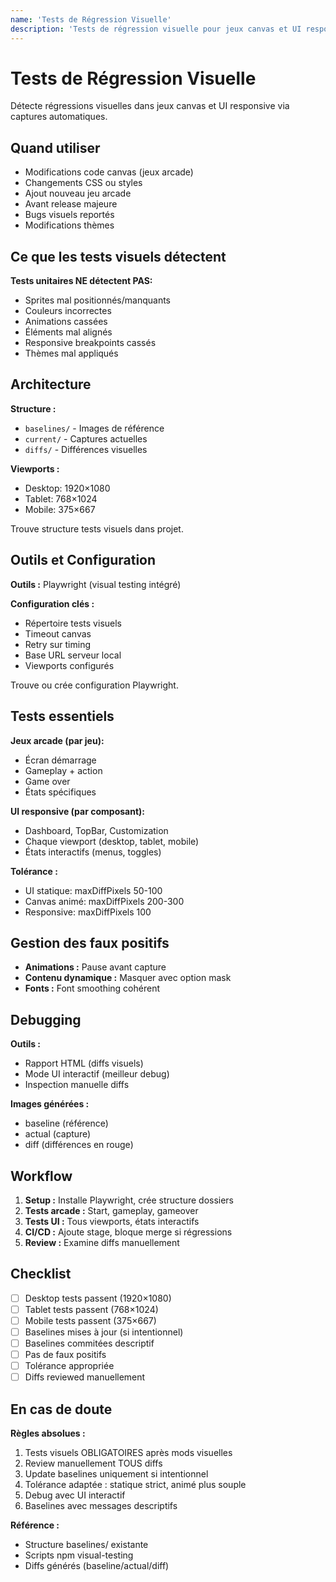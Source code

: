```yaml
---
name: 'Tests de Régression Visuelle'
description: 'Tests de régression visuelle pour jeux canvas et UI responsive. Utiliser après modifications canvas, CSS, ou ajout de nouveaux jeux arcade'
---
```


# Tests de Régression Visuelle

Détecte régressions visuelles dans jeux canvas et UI responsive via captures automatiques.

## Quand utiliser

- Modifications code canvas (jeux arcade)
- Changements CSS ou styles
- Ajout nouveau jeu arcade
- Avant release majeure
- Bugs visuels reportés
- Modifications thèmes

## Ce que les tests visuels détectent

**Tests unitaires NE détectent PAS:**

- Sprites mal positionnés/manquants
- Couleurs incorrectes
- Animations cassées
- Éléments mal alignés
- Responsive breakpoints cassés
- Thèmes mal appliqués

## Architecture

**Structure :**

- `baselines/` - Images de référence
- `current/` - Captures actuelles
- `diffs/` - Différences visuelles

**Viewports :**

- Desktop: 1920×1080
- Tablet: 768×1024
- Mobile: 375×667

Trouve structure tests visuels dans projet.

## Outils et Configuration

**Outils :** Playwright (visual testing intégré)

**Configuration clés :**

- Répertoire tests visuels
- Timeout canvas
- Retry sur timing
- Base URL serveur local
- Viewports configurés

Trouve ou crée configuration Playwright.

## Tests essentiels

**Jeux arcade (par jeu):**

- Écran démarrage
- Gameplay + action
- Game over
- États spécifiques

**UI responsive (par composant):**

- Dashboard, TopBar, Customization
- Chaque viewport (desktop, tablet, mobile)
- États interactifs (menus, toggles)

**Tolérance :**

- UI statique: maxDiffPixels 50-100
- Canvas animé: maxDiffPixels 200-300
- Responsive: maxDiffPixels 100

## Gestion des faux positifs

- **Animations :** Pause avant capture
- **Contenu dynamique :** Masquer avec option mask
- **Fonts :** Font smoothing cohérent

## Debugging

**Outils :**

- Rapport HTML (diffs visuels)
- Mode UI interactif (meilleur debug)
- Inspection manuelle diffs

**Images générées :**

- baseline (référence)
- actual (capture)
- diff (différences en rouge)

## Workflow

1. **Setup :** Installe Playwright, crée structure dossiers
2. **Tests arcade :** Start, gameplay, gameover
3. **Tests UI :** Tous viewports, états interactifs
4. **CI/CD :** Ajoute stage, bloque merge si régressions
5. **Review :** Examine diffs manuellement

## Checklist

- [ ] Desktop tests passent (1920×1080)
- [ ] Tablet tests passent (768×1024)
- [ ] Mobile tests passent (375×667)
- [ ] Baselines mises à jour (si intentionnel)
- [ ] Baselines commitées descriptif
- [ ] Pas de faux positifs
- [ ] Tolérance appropriée
- [ ] Diffs reviewed manuellement

## En cas de doute

**Règles absolues :**

1. Tests visuels OBLIGATOIRES après mods visuelles
2. Review manuellement TOUS diffs
3. Update baselines uniquement si intentionnel
4. Tolérance adaptée : statique strict, animé plus souple
5. Debug avec UI interactif
6. Baselines avec messages descriptifs

**Référence :**

- Structure baselines/ existante
- Scripts npm visual-testing
- Diffs générés (baseline/actual/diff)

